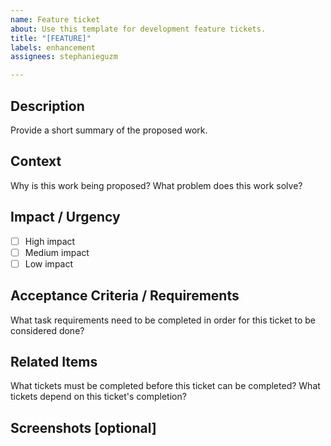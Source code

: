 ```yaml
---
name: Feature ticket
about: Use this template for development feature tickets.
title: "[FEATURE]"
labels: enhancement
assignees: stephanieguzm

---
```


## Description
Provide a short summary of the proposed work.

## Context
Why is this work being proposed? What problem does this work solve?

## **Impact / Urgency**
- [ ] High impact
- [ ] Medium impact
- [ ] Low impact

## **Acceptance Criteria / Requirements**
What task requirements need to be completed in order for this ticket to be considered done?

## **Related Items**
What tickets must be completed before this ticket can be completed? What tickets depend on this ticket's completion?

## Screenshots [optional]
